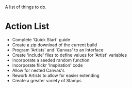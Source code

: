 A list of things to do.

# Action List #

  * Complete 'Quick Start' guide
  * Create a zip download of the current build
  * Program 'Artists' and 'Canvas' to an Interface
  * Create 'include' files to define values for 'Artist' variables
  * Incorporate a seeded random function
  * Incorporate flickr 'Inspiration' code
  * Allow for nested Canvas's
  * Rework Artists to allow for easier extending
  * Create a greater variety of Stamps